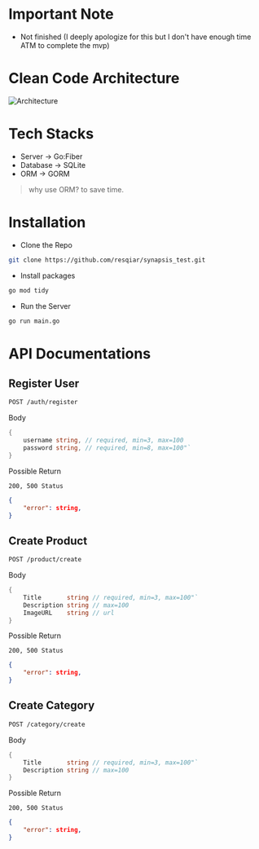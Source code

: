 # Important Note
- Not finished (I deeply apologize for this but I don't have enough time ATM to complete the mvp)

# Clean Code Architecture
![Architecture](https://imgur.com/D8cr9ze.png)

# Tech Stacks
- Server   -> Go:Fiber
- Database -> SQLite
- ORM      -> GORM
> why use ORM? to save time.

# Installation

- Clone the Repo
```bash
git clone https://github.com/resqiar/synapsis_test.git
```

- Install packages
```bash
go mod tidy
```

- Run the Server
```bash
go run main.go
```

# API Documentations

## Register User

```bash
POST /auth/register
```

Body
```go
{
	username string, // required, min=3, max=100
	password string, // required, min=8, max=100"`
}
```

Possible Return
```
200, 500 Status
```
```json
{
    "error": string,
}
```

## Create Product

```bash
POST /product/create
```

Body
```go
{
	Title       string // required, min=3, max=100"`
	Description string // max=100
	ImageURL    string // url
}
```

Possible Return
```
200, 500 Status
```
```json
{
    "error": string,
}
```

## Create Category

```bash
POST /category/create
```

Body
```go
{
	Title       string // required, min=3, max=100"`
	Description string // max=100
}
```

Possible Return
```
200, 500 Status
```
```json
{
    "error": string,
}
```
